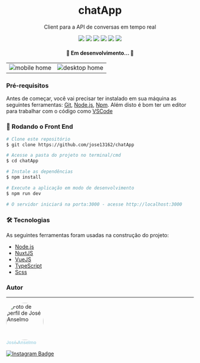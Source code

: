 <h1 align="center">chatApp</h1>
<p align="center">Client para a API de conversas em tempo real</p>
<div align="center">
  <img src="https://img.shields.io/badge/npm-v7.19.1-brightgreen" />
  <img src="https://img.shields.io/badge/node-v14.16.1-brightgreen" />
  <img src="https://img.shields.io/badge/Typescript-v4.2-blue">
  <img src="https://img.shields.io/badge/VueJS-v3-brightgreen">
  <img src="https://img.shields.io/badge/NuxtJS-v2.15.7-darkgreen">
  <img src="https://img.shields.io/badge/Scss-v10.1.1-ff69b4">
</div>
<h4 align="center"> 
	🚧  Em desenvolvimento...  🚧
</h4>

<table>
  <tr>
    <td align="center" style="padding=0;width=50%;">
      <img src="https://github.com/jose13162/chatApp/blob/main/docs/mobileHome.jpg?raw=true" heigth="180em" title="mobile home">
    </td>
    <td align="center" style="padding=0;width=50%;">
      <img src="https://github.com/jose13162/chatApp/blob/main/docs/desktopHome.jpg?raw=true" heigth="180em" title="desktop home">
    </td>
  </tr>
</table>

### Pré-requisitos

Antes de começar, você vai precisar ter instalado em sua máquina as seguintes ferramentas:
[Git](https://git-scm.com), [Node.js](https://nodejs.org/en/), [Npm](https://npmjs.com).
Além disto é bom ter um editor para trabalhar com o código como [VSCode](https://code.visualstudio.com/)

### 🎲 Rodando o Front End

```bash
# Clone este repositório
$ git clone https://github.com/jose13162/chatApp

# Acesse a pasta do projeto no terminal/cmd
$ cd chatApp

# Instale as dependências
$ npm install

# Execute a aplicação em modo de desenvolvimento
$ npm run dev

# O servidor iniciará na porta:3000 - acesse http://localhost:3000
```

### 🛠 Tecnologias

As seguintes ferramentas foram usadas na construção do projeto:

- [Node.js](https://nodejs.org/en/)
- [NuxtJS](https://nuxtjs.org/)
- [VueJS](https://v3.vuejs.org/)
- [TypeScript](https://www.typescriptlang.org/)
- [Scss](https://www.sass-lang.com/)

### Autor

---

<a href="https://github.com/jose13162">
  <img style="border-radius: 50%;" src="https://avatars.githubusercontent.com/u/77130179?s=400&u=6391f7b20bf725e259e02aa698fe6b4f5266286c&v=4" width="100px;" alt="Foto de perfil de José Anselmo"/>
  <br />
  <sub style="color: lightblue; text-decoration: none;"><b>José Anselmo</b></sub>

[![Instagram Badge](https://img.shields.io/badge/-@tete627-FCAF45?style=flat-square&labelColor=E1306C&logo=instagram&logoColor=white&link=https://instagram.com/tete627)](https://instagram.com/tete627)
</a>